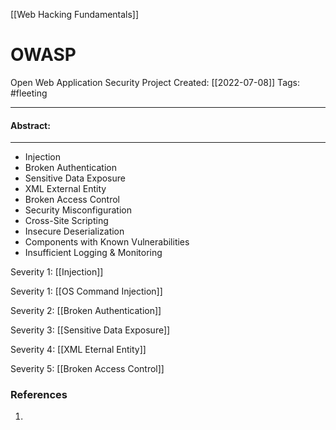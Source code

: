 [[Web Hacking Fundamentals]]

# OWASP 
Open Web Application Security Project
Created:  [[2022-07-08]]
Tags: #fleeting 

---
#### Abstract:


---
- Injection
- Broken Authentication
- Sensitive Data Exposure
- XML External Entity
- Broken Access Control
- Security Misconfiguration
- Cross-Site Scripting
- Insecure Deserialization
- Components with Known Vulnerabilities
- Insufficient Logging & Monitoring


Severity 1: [[Injection]]


Severity 1: [[OS Command Injection]]


Severity 2: [[Broken Authentication]]


Severity 3: [[Sensitive Data Exposure]]


Severity 4: [[XML Eternal Entity]]


Severity 5: [[Broken Access Control]]



### References
1. 